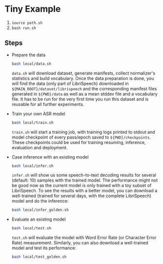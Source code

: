 # Tiny Example

1. `source path.sh`
2. `bash run.sh`

## Steps
- Prepare the data

    ```bash
    bash local/data.sh
    ```

    `data.sh` will download dataset, generate manifests, collect normalizer's statistics and build vocabulary. Once the data preparation is done, you will find the data (only part of LibriSpeech) downloaded in `${MAIN_ROOT}/dataset/librispeech` and the corresponding manifest files generated in `${PWD}/data` as well as a mean stddev file and a vocabulary file. It has to be run for the very first time you run this dataset and is reusable for all further experiments.

- Train your own ASR model

    ```bash
    bash local/train.sh
    ```

    `train.sh` will start a training job, with training logs printed to stdout and model checkpoint of every pass/epoch saved to `${PWD}/checkpoints`. These checkpoints could be used for training resuming, inference, evaluation and deployment.

- Case inference with an existing model

    ```bash
    bash local/infer.sh
    ```

    `infer.sh` will show us some speech-to-text decoding results for several (default: 10) samples with the trained model. The performance might not be good now as the current model is only trained with a toy subset of LibriSpeech. To see the results with a better model, you can download a well-trained (trained for several days, with the complete LibriSpeech) model and do the inference:

    ```bash
    bash local/infer_golden.sh
    ```

- Evaluate an existing model

    ```bash
    bash local/test.sh
    ```

    `test.sh` will evaluate the model with Word Error Rate (or Character Error Rate) measurement. Similarly, you can also download a well-trained model and test its performance:

    ```bash
    bash local/test_golden.sh
    ```
